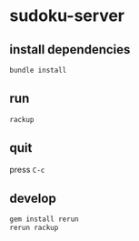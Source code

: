 # sudoku-server

## install dependencies
```bash
bundle install
```

## run
```bash
rackup
```

## quit
press `C-c`

## develop
```bash
gem install rerun
rerun rackup
```
